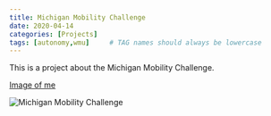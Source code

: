 ```yaml
---
title: Michigan Mobility Challenge
date: 2020-04-14
categories: [Projects]
tags: [autonomy,wmu]     # TAG names should always be lowercase
---
```


This is a project about the Michigan Mobility Challenge.

[Image of me](https://www.flickr.com/photos/doeavtc/54522285538/in/album-72177720326137776)

![Michigan Mobility Challenge](https://www.michigan.gov/mdot/travel/mobility/initiatives/mobility-challenge/new-autonomous-mobility-vision-for-michigan)